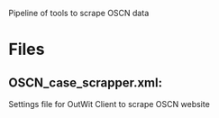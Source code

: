 Pipeline of tools to scrape OSCN data

# Files
## OSCN_case_scrapper.xml:
Settings file for OutWit Client to scrape OSCN website

